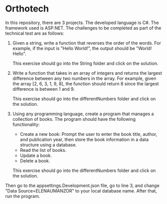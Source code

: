 # Orthotech

In this repository, there are 3 projects. The developed language is C#. The framework used is ASP.NET. The challenges to be completed as part of the technical test are as follows:

1. Given a string, write a function that reverses the order of the words. For example, if the input is "Hello World!", the output should be "World! Hello". 

   This exercise should go into the String folder and click on the solution.

2. Write a function that takes in an array of integers and returns the largest difference between any two numbers in the array. For example, given the array [2, 6, 3, 1, 9, 8], the function should return 8 since the largest difference is between 1 and 9. 

   This exercise should go into the differentNumbers folder and click on the solution.

3. Using any programming language, create a program that manages a collection of books. The program should have the following functionality:
   - Create a new book: Prompt the user to enter the book title, author, and publication year, then store the book information in a data structure using a database.
   - Read the list of books.
   - Update a book.
   - Delete a book.

   This exercise should go into the differentNumbers folder and click on the solution.

Then go to the appsettings.Development.json file, go to line 3, and change "Data Source=ELENAUMANZOR" to your local database name. After that, run the program.